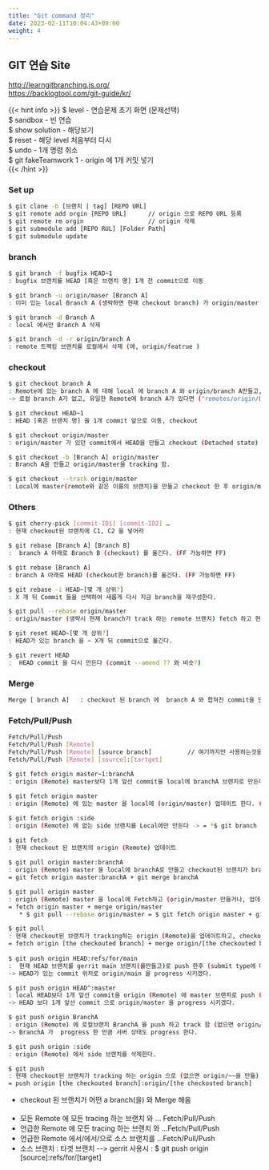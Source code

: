 ```yaml
---
title: "Git command 정리"
date: 2023-02-11T10:04:43+09:00
weight: 4
---
```


## GIT 연습 Site   

http://learngitbranching.js.org/  
https://backlogtool.com/git-guide/kr/  

{{< hint info >}}
$ level                       - 연습문제 초기 화면 (문제선택)  
$ sandbox                     - 빈 연습  
$ show solution               - 해당보기  
$ reset                       - 해당 level 처음부터 다시  
$ undo                        - 1개 명령 취소  
$ git fakeTeamwork 1          - origin 에 1개 커밋 넣기  
{{< /hint >}}


### Set up 
```bash
$ git clone -b [브랜치 | tag] [REPO URL]  
$ git remote add orgin [REPO URL]      // origin 으로 REPO URL 등록
$ git remote rm orgin                  // origin 삭제
$ git submodule add [REPO RUL] [Folder Path]
$ git submodule update 
```


### branch 
```bash
$ git branch -f bugfix HEAD~1                       
: bugfix 브랜치를 HEAD [혹은 브랜치 명] 1개 전 commit으로 이동  

$ git branch -u origin/maser [Branch A]          
: 이미 있는 local Branch A (생략하면 현재 checkout branch) 가 origin/master 을 track함 --> git checkout --track 과 비교  

$ git branch -d Branch A  
: local 에서만 Branch A 삭제  

$ git branch -d -r origin/branch A 
: remote 트랙킹 브랜치를 로컬에서 삭제 (에, origin/featrue )
```
### checkout
```bash
$ git checkout branch A                               
: Remote에 있는 branch A 에 대해 local 에 branch A 와 origin/branch A만들고, checkout.  
-> 로컬 branch A가 없고, 유일한 Remote에 branch A가 있다면 ("remotes/origin/branch A"가 있어야 함)  

$ git checkout HEAD~1                                  
: HEAD [혹은 브랜치 명] 을 1개 commit 앞으로 이동, checkout  

$ git checkout origin/master                         
: origin/master 가 있던 commit에서 HEAD을 만들고 checkout (Detached state)  

$ git checkout -b [Branch A] origin/master       
: Branch A을 만들고 origin/master을 tracking 함.  

$ git checkout --track origin/master               
: Local에 master(remote와 같은 이름의 브랜치)을 만들고 checkout 한 후 origin/master (Remote 브랜치)을 tracking 함. --> git branch -u 와 비교  
```   
### Others
```bash
$ git cherry-pick [commit-ID1] [commit-ID2] …  
: 현재 checkout된 브랜치에 C1, C2 을 넣어라  

$ git rebase [Branch A] [Branch B]                  
:  branch A 아래로 Branch B (checkout) 를 옮긴다. (FF 가능하면 FF)  

$ git rebase [Branch A]                                 
: branch A 아래로 HEAD (checkout한 branch)를 옮긴다. (FF 가능하면 FF)  

$ git rebase -i HEAD~[몇 개 상위?]                
: X 개 뒤 Commit 들을 선택하여 새롭게 다시 지금 branch을 재구성한다.  

$ git pull --rebase origin/master                    
: origin/master (생략시 현재 branch가 track 하는 remote 브랜치) fetch 하고 현재 checkout 된 branch 을 그 아래로 이동 = $ git fetch origin master + git rebase origin/master  

$ git reset HEAD~[몇 개 상위?]                      
: HEAD가 있는 branch 을 ~ X개 뒤 commit으로 옮긴다.  

$ git revert HEAD                                      
:  HEAD commit 을 다시 만든다 (commit --amend ?? 와 비슷?)  
```

### Merge
```bash 
Merge [ branch A]   : checkout 된 branch 에  branch A 와 합쳐진 commit을 만든다.     
```

### Fetch/Pull/Push
```bash   
Fetch/Pull/Push                                             
Fetch/Pull/Push [Remote]  
Fetch/Pull/Push [Remote] [source branch]          // 여기까지만 사용하는것을 권장  
Fetch/Pull/Push [Remote] [source]:[tartget]  
 
$ git fetch origin master~1:branchA  
: origin (Remote) master보다 1개 앞선 commit을 local에 branchA 브랜치로 만든다. (checkout 하지 않는다.)  

$ git fetch origin master               
: origin (Remote) 에 있는 master 을 local에 (origin/master) 업데이트 한다. (없으면 만든다. Checkout 하지 않는다.)  

$ git fetch origin :side                  
: origin (Remote) 에 없는 side 브랜치를 Local에만 만든다 -> = *$ git branch side  

$ git fetch                                 
: 현재 checkout 된 브랜치의 origin (Remote) 업데이트  
 
$ git pull origin master:branchA  
: origin (Remote) master 을 local에 branchA로 만들고 checkout된 브랜치가 branchA를 merge.  
= git fetch origin master:branchA + git merge branchA  

$ git pull origin master            
: origin (Remote) master 을 local에 Fetch하고 (origin/master 만들거나, 업데이트), checkout된 브랜치가 origin/maser를 Merge  
= fetch origin master + merge origin/master  
   * $ git pull --rebase origin/master = $ git fetch origin master + git rebase origin/master    

$ git pull                              
: 현재 checkout된 브랜치가 tracking하는 origin (Remote)을 업데이트하고, checkout된 브랜치가 tracking branch를 Merge  
= fetch origin [the checkouted branch] + merge origin/[the checkouted branch]  
 
$ git push origin HEAD:refs/for/main  
:  현재 HEAD 브랜치를 gerrit main 브랜치(를만들고)로 push 한후 (submit type에 따라 merge, rebase, cherry-pick 등을 함)   
-> HEAD가 있는 commit 위치로 origin/main 을 progress 시키겠다.  

$ git push origin HEAD^:master       
: local HEAD보다 1개 앞선 commit을 origin (Remote) 에 master 브랜치로 push (trancking을 만들지는 않음)  
-> HEAD 보다 1개 앞선 commit 으로 origin/master 을 progress 시키겠다.  

$ git push origin BranchA               
: origin (Remote) 에 로컬브랜치 BranchA 을 push 하고 track 함 (없으면 origin/BranchA도 만듬, checkout과 상관없음)  
-> BranchA 가  progress 한 만큼 서버 상태도 progress 한다.  

$ git push origin :side                    
: origin (Remote) 에서 side 브랜치를 삭제한다.  

$ git push                                   
: 현재 checkout된 브랜치가 tracking 하는 origin 으로 (없으면 origin/~~을 만듦) 현재 checkout된 브랜치를 push   
= push origin [the checkouted branch]:origin/[the checkouted branch]  
```

- checkout 된 브랜치가 어떤 a branch(을) 와 Merge 해옴  
 
- 모든 Remote 에 모든 tracing 하는 브랜치 와 … Fetch/Pull/Push  
- 언급한 Remote 에 모든 tracing 하는 브랜치 와 …Fetch/Pull/Push  
- 언급한 Remote 에서/에서/으로 소스 브랜치를  …Fetch/Pull/Push  
-  소스 브랜치 : 타겟 브랜치     -->  gerrit 사용시 : $ git push origin [source]:refs/for/[target]  

